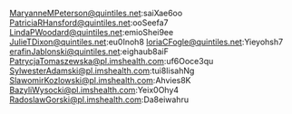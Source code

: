 MaryanneMPeterson@quintiles.net:saiXae6oo
PatriciaRHansford@quintiles.net:ooSeefa7
LindaPWoodard@quintiles.net:emioShei9ee
JulieTDixon@quintiles.net:eu0Inoh8
loriaCFogle@quintiles.net:Yieyohsh7
erafinJablonski@quintiles.net:eighaub8aiF
PatrycjaTomaszewska@pl.imshealth.com:uf6Ooce3qu
SylwesterAdamski@pl.imshealth.com:tui8IisahNg
SlawomirKozlowski@pl.imshealth.com:Ahvies8K
BazyliWysocki@pl.imshealth.com:Yeix0Ohy4
RadoslawGorski@pl.imshealth.com:Da8eiwahru
